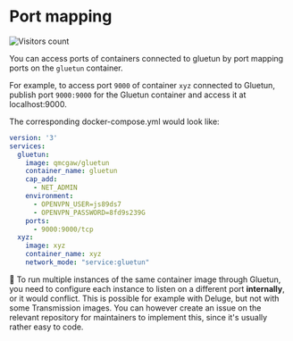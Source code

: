 # Port mapping

![Visitors count](https://visitor-badge.laobi.icu/badge?page_id=gluetun.setup.port-mapping)

You can access ports of containers connected to gluetun by port mapping ports on the `gluetun` container.

For example, to access port `9000` of container `xyz` connected to Gluetun, publish port `9000:9000` for the Gluetun container and access it at localhost:9000.

The corresponding docker-compose.yml would look like:

```yml
version: '3'
services:
  gluetun:
    image: qmcgaw/gluetun
    container_name: gluetun
    cap_add:
      - NET_ADMIN
    environment:
      - OPENVPN_USER=js89ds7
      - OPENVPN_PASSWORD=8fd9s239G
    ports:
      - 9000:9000/tcp
  xyz:
    image: xyz
    container_name: xyz
    network_mode: "service:gluetun"
```

💁 To run multiple instances of the same container image through Gluetun, you need to configure each instance to listen on a different port **internally**, or it would conflict. This is possible for example with Deluge, but not with some Transmission images. You can however create an issue on the relevant repository for maintainers to implement this, since it's usually rather easy to code.
